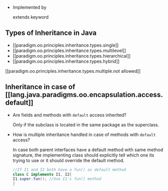 

- Implemented by

    extends keyword

## Types of Inheritance in Java

- [[paradigm.oo.principles.inheritance.types.single]]
- [[paradigm.oo.principles.inheritance.types.multilevel]]
- [[paradigm.oo.principles.inheritance.types.hierarchical]]
- [[paradigm.oo.principles.inheritance.types.hybrid]]

[[paradigm.oo.principles.inheritance.types.multiple.not allowed]]


## Inheritance in case of [[lang.java.paradigms.oo.encapsulation.access.default]]

- Are fields and methods with `default` access inherited?

    Only if the subclass is located in the same package as the superclass.

- How is multiple inheritance handled in case of methods with `default` access?

    In case both parent interfaces have a default method with same method signature, the implementing class should explicitly tell which one its trying to use or it should override the default method.

    ```java
    //If I1 and I2 both have a fun() as default method
    class C implements I1, I2{
    I1.super.fun(); //Use I1's fun() method
    }
    ```
